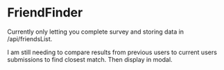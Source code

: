 # FriendFinder

Currently only letting you complete survey and storing data in /api/friendsList.

I am still needing to compare results from previous users to current users submissions to find closest match. Then display in modal.
